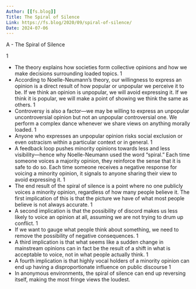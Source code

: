 ```yaml
---
Author: [[fs.blog]]
Title: The Spiral of Silence
Link: https://fs.blog/2020/09/spiral-of-silence/
Date: 2024-07-06
---
```

A - The Spiral of Silence

1
- The theory explains how societies form collective opinions and how we make decisions surrounding loaded topics.
1
- According to Noelle-Neumann’s theory, our willingness to express an opinion is a direct result of how popular or unpopular we perceive it to be. If we think an opinion is unpopular, we will avoid expressing it. If we think it is popular, we will make a point of showing we think the same as others.
1
- Controversy is also a factor—we may be willing to express an unpopular uncontroversial opinion but not an unpopular controversial one. We perform a complex dance whenever we share views on anything morally loaded.
1
- Anyone who expresses an unpopular opinion risks social exclusion or even ostracism within a particular context or in general.
1
- A feedback loop pushes minority opinions towards less and less visibility—hence why Noelle-Neumann used the word “spiral.” Each time someone voices a majority opinion, they reinforce the sense that it is safe to do so. Each time someone receives a negative response for voicing a minority opinion, it signals to anyone sharing their view to avoid expressing it.
1
- The end result of the spiral of silence is a point where no one publicly voices a minority opinion, regardless of how many people believe it. The first implication of this is that the picture we have of what most people believe is not always accurate.
1
- A second implication is that the possibility of discord makes us less likely to voice an opinion at all, assuming we are not trying to drum up conflict.
1
- If we want to gauge what people think about something, we need to remove the possibility of negative consequences.
1
- A third implication is that what seems like a sudden change in mainstream opinions can in fact be the result of a shift in what is acceptable to voice, not in what people actually think.
1
- A fourth implication is that highly vocal holders of a minority opinion can end up having a disproportionate influence on public discourse
1
- In anonymous environments, the spiral of silence can end up reversing itself, making the most fringe views the loudest.
